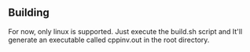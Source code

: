 ## Building
For now, only linux is supported. Just execute the build.sh script and
It'll generate an executable called cppinv.out in the root directory.
